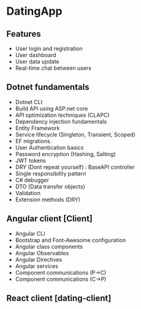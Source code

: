 # DatingApp
## Features
- User login and registration
- User dashboard
- User data update
- Real-time chat between users

## Dotnet fundamentals
- Dotnet CLI
- Build API using ASP.net core
- API optimization techniques (CLAPC)
- Dependency injection fundamentals
- Entity Framework
- Service lifecycle (Singleton, Transient, Scoped)
- EF migrations.
- User Authentication basics
- Password encryption (Hashing, Salting)
- JWT tokens
- DRY (Dont repeat yourself) : BaseAPI controller
- Single responsibility pattern
- C# debugger
- DTO (Data transfer objects)
- Validation
- Extension methods (DRY)

## Angular client [Client]
- Angular CLI
- Bootstrap and Font-Awesome configuration
- Angular class components
- Angular Observables
- Angular Directives
- Angular services
- Component communications (P->C)
- Component communications (C->P)

## React client [dating-client]
